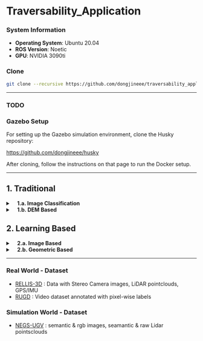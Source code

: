 # Traversability_Application

### System Information

- **Operating System**: Ubuntu 20.04
- **ROS Version**: Noetic
- **GPU**: NVIDIA 3090ti

### Clone
```bash
git clone --recursive https://github.com/dongjineee/traversability_application.git
```
---

### TODO

### Gazebo Setup

For setting up the Gazebo simulation environment, clone the Husky repository:

https://github.com/dongjineee/husky

After cloning, follow the instructions on that page to run the Docker setup.

---

## 1. Traditional

<details><summary>&emsp;<strong>1.a. Image Classification</strong></summary>
  <details><summary>&emsp;&emsp;GA-Nav: Efficient Terrain Segmentation for Robot Navigation in Unstructured Outdoor Environments </summary>
    
  [![arXiv](https://img.shields.io/badge/arXiv-2103.04233-b31b1b?logo=arXiv)](https://arxiv.org/abs/2103.04233) 
  [![GitHub](https://img.shields.io/badge/GitHub-Repository-lightgrey?logo=github)](https://github.com/rayguan97/GANav-offroad)

  #### 1. Dataset download

  Please visit the official websites of the real-world dataset (RELLIS-3D) and the simulation dataset (NEGS-UGV) to download the files. 
  For Data-set, we use ID annotations instead of color annotations.
  Please refer to the GANav Dataset Directory.

  <details>
  <summary> <b> GANav Dataset Directory </b> </summary>

  ```
  GANav
  ├── data
  │   ├── rellis
  │   │   │── test.txt
  │   │   │── train.txt
  │   │   │── val.txt
  │   │   │── annotation
  │   │   │   ├── 00000 & 00001 & 00002 & 00003 & 00004 
  │   │   │── image
  │   │   │   ├── 00000 & 00001 & 00002 & 00003 & 00004 
  │   ├── rugd
  │   │   │── test_ours.txt
  │   │   │── test.txt
  │   │   │── train_ours.txt
  │   │   │── train.txt
  │   │   │── val_ours.txt
  │   │   │── val.txt
  │   │   │── RUGD_annotations
  │   │   │   ├── creek & park-1/2/8 & trail-(1 & 3-7 & 9-15) & village
  │   │   │── RUGD_frames-with-annotations
  │   │   │   ├── creek & park-1/2/8 & trail-(1 & 3-7 & 9-15) & village
  │   ├── goose
  │   │   ├── goose_label_mapping.csv
  │   │   ├── images
  │   │   │   ├── train
  │   │   │   └── val
  │   │   ├── labels
  │   │   │   ├── train
  │   │   │   └── val
  │   │   ├── LICENSE
  │   │   ├── test.txt
  │   │   ├── train.txt
  │   │   │── val.txt
  │   ├── lake
  │   │   │── test.txt
  │   │   │── train.txt
  │   │   │── val.txt
  │   │   │── annotation
  │   │   └── image
  ├── configs
  ├── tools
  ```

  </details>

  #### 2. Group semantic seg RUN

  ```bash
  ##=========== wvn docker setting ===========##
  cd traversability_application/wild_nav/wild_visual_navigation/docker
  docker compose -f docker-compose-gui-nvidia.yaml build
  docker compose -f docker-compose-gui-nvidia.yaml up -d
  docker compose -f docker-compose-gui-nvidia.yaml exec ga_nav /bin/bash

  cd src/GANav-offroad/
  pip install -e .

  ##=========== RUN Data processing ===========##
  ##for rellis-3d dataset
  #run relable group4
  python ./tools/convert_datasets/rellis_relabel4.py

  #run relable group6
  python ./tools/convert_datasets/rellis_relabel6.py

  ##=========== RUN Training ===========##
  ##for rellis-3d dataset(real_world)
  python ./tools/train.py ./configs/ours/ganav_group6_rellis.py

  ##for lake dataset(simulation)
  python ./tools/train.py ./configs/ours/ganav_group6_lake.py

  ##=========== RUN Eval ===========##
  ##for rellis-3d dataset
  python ./tools/test.py ./trained_models/rellis_group6/ganav_rellis.py \
            ./work_dirs/ganav_group6_rellis/latest.pth --eval=mIoU

  ##for lake dataset
  python ./tools/test.py ./trained_models/lake_group6/ganav_lake_6.py \
            ./work_dirs/ganav_group6_lake/latest.pth --eval=mIoU

  ##=========== RUN Visualize ===========##
  python ./tools/visualize.py <img_dir> <config> <checkpoint>
  ##for rellis-3d dataset
  python ./tools/visualize.py ./data/rellis/image/00000 ./configs/ours/ganav_group6_rellis.py ./work_dirs/ganav_group6_rellis/latest.pth

  ##for lake dataset
  python ./tools/visualize.py ./data/lake/image ./configs/ours/ganav_group6_lake.py ./work_dirs/ganav_group6_lake/latest.pth
  ```

  #### 3. ROS_PKG RUN
  ```bash
  # In the sim_container
  roslaunch husky_gazebo husky_lake.launch rviz:=ga_nav

  # In the ga_nav_container
  roslaunch ga_nav ga_nav.launch
  ```
  </details>


</details>

<details><summary>&emsp;<strong>1.b. DEM Based</strong></summary>

  <details><summary>&emsp;&emsp;BGKI-Traversability</summary>
  <p>&emsp;&emsp;ToDo</p>
  </details>

  <details><summary>&emsp;&emsp;Elevation-Mapping</summary>
  <p>&emsp;&emsp;ToDo</p>
  </details>

</details>


## 2. Learning Based
<details><summary>&emsp;<strong>2.a. Image Based</strong></summary>

  <details><summary>&emsp;&emsp;Fast Traversability Estimation for Wild Visual Navigation</summary>

  [![arXiv](https://img.shields.io/badge/arXiv-2305.08510-b31b1b?logo=arXiv)](https://arxiv.org/abs/2305.08510)
[![GitHub](https://img.shields.io/badge/GitHub-Repository-lightgrey?logo=github)](https://github.com/leggedrobotics/wild_visual_navigation)

  ### Package RUN
  ```bash
  ##=========== wvn docker setting ===========##
  cd traversability_application/wild_nav/wild_visual_navigation/docker
  docker compose -f docker-compose-gui-nvidia.yaml build
  docker compose -f docker-compose-gui-nvidia.yaml up -d
  docker compose -f docker-compose-gui-nvidia.yaml exec wvn_nvidia /bin/bash
  source first_run.sh

  ##=========== RUN SIMULATION ===========##
  # In the sim_container
  roslaunch husky_gazebo husky_lake.launch rviz:=wild_nav

  # In the wvn_container
  roslaunch wild_visual_navigation_jackal wild_visual_navigation.launch
  ```

  </details>

</details>

<details><summary>&emsp;<strong>2.b. Geometric Based</strong></summary>

  <details><summary>&emsp;&emsp;Learning Self-Supervised Traversability With Navigation Experiences of Mobile Robots: A Risk-Aware Self-Training Approach    </summary>

  [![IEEE](https://img.shields.io/badge/IEEE-10468651-blue?logo=IEEE)](https://ieeexplore.ieee.org/document/10468651)
  [![GitHub](https://img.shields.io/badge/GitHub-Repository-lightgrey?logo=github)](https://github.com/Ikhyeon-Cho/LeSTA)

  ### Package RUN
  ```bash
  cd ~/LeSTA/docker
  ##image build
  docker compose -f docker-compose-gui-nvidia.yaml build
  ##create container
  docker compose -f docker-compose-gui-nvidia.yaml up -d
  docker exec -it docker-lesta-1 /bin/bash

  ##in container
  cd ~/lesta_ws/
  catkin build
  source devel/setup.bash

  ## label_generate ##
  roslaunch lesta label_generation.launch
  rosservice call /lesta/save_label_map "train_set.pcd" "/root/lesta_ws/src/LeSTA/data/train"
  rosservice call /lesta/save_label_map "val_set.pcd" "/root/lesta_ws/src/LeSTA/data/val"

  ## train ##
  cd /root/lesta_ws/src/LeSTA
  python3 pylesta/tools/train.py

  ## travel predict ##
  roslaunch lesta traversability_prediction.launch
  roslaunch lesta traversability_mapping.launch
  ```

  </details>

</details>

---


### Real World - Dataset
- [RELLIS-3D](https://www.unmannedlab.org/research/RELLIS-3D) : Data with Stereo Camera images, LiDAR pointclouds, GPS/IMU  
- [RUGD](http://rugd.vision/) : Video dataset annotated with pixel-wise labels
### Simulation World - Dataset
- [NEGS-UGV](https://www.uma.es/robotics-and-mechatronics/info/132852/negs-ugv-dataset) : semantic & rgb images, seamantic & raw Lidar pointsclouds
